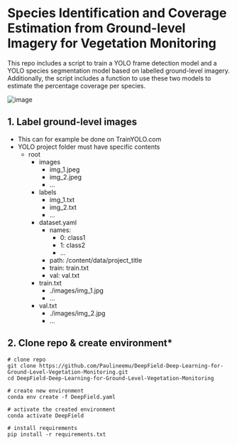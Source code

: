 # Species Identification and Coverage Estimation from Ground-level Imagery for Vegetation Monitoring 
This repo includes a script to train a YOLO frame detection model and a YOLO species segmentation model based on labelled ground-level imagery. 
Additionally, the script includes a function to use these two models to estimate the percentage coverage per species. 

![image](https://github.com/Paulineemu/DeepField-Deep-Learning-for-Ground-Level-Vegetation-Monitoring/assets/162981115/6435463e-5f4c-4747-b263-d97cc7c38cba)

## **1. Label ground-level images**
- This can for example be done on TrainYOLO.com
- YOLO project folder must have specific contents
  - root
    - images
      - img_1.jpeg
      - img_2.jpeg
      - ...
    - labels
      - img_1.txt
      - img_2.txt
      - ...
    - dataset.yaml
      - names:
        - 0: class1
        - 1: class2
        - ...
      - path: /content/data/project_title
      - train: train.txt
      - val: val.txt
    - train.txt
      - ./images/img_1.jpg
      - ...
    - val.txt
      - ./images/img_2.jpg
      - ...


## **2. Clone repo & create environment***
```
# clone repo
git clone https://github.com/Paulineemu/DeepField-Deep-Learning-for-Ground-Level-Vegetation-Monitoring.git
cd DeepField-Deep-Learning-for-Ground-Level-Vegetation-Monitoring

# create new environment
conda env create -f DeepField.yaml

# activate the created environment
conda activate DeepField

# install requirements
pip install -r requirements.txt
```


